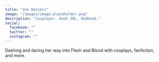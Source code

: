 ```yaml
---
title: "Zoe Daniels"
image: "/images/image-placeholder.png"
description: "Cosplayer, Dash IRL, Redhead."
social:
  facebook: ""
  twitter: ""
  instagram: ""
---
```


Dashing and daring her way into Flesh and Blood with cosplays, fanfiction, and more.
